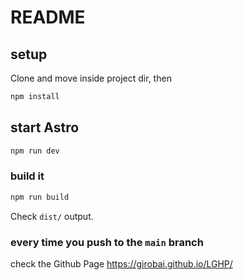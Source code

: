 # README

## setup

Clone and move inside project dir, then

```sh
npm install
```

## start Astro

```sh
npm run dev
```

### build it

```sh
npm run build
```

Check `dist/` output.

### every time you push to the `main` branch

check the Github Page <https://girobai.github.io/LGHP/>
